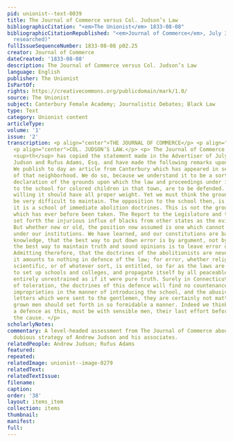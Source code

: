 ```yaml
---
pid: unionist--text-0039
title: The Journal of Commerce versus Col. Judson’s Law
bibliographicCitation: "<em>The Unionist</em> 1833-08-08"
bibliographicCitationRepublished: "<em>Journal of Commerce</em>, July 30, 1833 (not
  researched)"
fullIssueSequenceNumber: 1833-08-08 p02.25
creator: Journal of Commerce
dateCreated: '1833-08-08'
description: The Journal of Commerce versus Col. Judson’s Law
language: English
publisher: The Unionist
IsPartOf: 
rights: https://creativecommons.org/publicdomain/mark/1.0/
source: The Unionist
subject: Canterbury Female Academy; Journalistic Debates; Black Law
type: Text
category: Unionist content
articleType: 
volume: '1'
issue: '2'
transcription: <p align="center">THE JOURNAL OF COMMERCE</p> <p align="center"><em>versus.</em></p>
  <p align="center">COL. JUDSON’S LAW.</p> <p> The Journal of Commerce of July 30
  <sup>th</sup> has copied the statement made in the Advertiser of July 25, by Col
  Judson and Rufus Adams, Esq. and have made the following remarks upon it. </p> <p>
  We publish to day an article from Canterbury which has appeared in several papers
  of that neighborhood. We do so, because we understand it to be a sort of official
  declaration of the grounds upon which the law and proceedings under it, relative
  to the school for colored children in that town, are to be defended. We are certainly
  willing it should have all proper weight. Yet we must think the ground taken will
  be very difficult to maintain. The opposition to the school then, is made because
  it is a school of immediate abolition doctrines. This is not the ground of defence
  which has ever before been taken. The Report to the Legislature and the Law, both
  set forth the injurious influx of blacks from other states as the evil to be prevented.
  But whether new or old, the position now assumed is one which cannot be maintained
  under our institutions. We have learned, and our constitutions are based upon the
  knowledge, that the best way to put down error is by argument, not by law. That
  the best way to maintain truth and sound opinions is to leave error unrestrained.
  Admitting therefore, that the doctrines of the abolitionists are never so erroneous,
  it amounts to nothing in defence of the law; for error, whether religious, political,
  scientific, or of whatever sort, is entitled, so far as the laws are concerned,
  to set up schools and colleges, and propagate itself by all peaceable means, as
  entirely unrestrained as if it were pure truth. Surely in Connecticut, that focus
  of toleration, the doctrines of this defence will find no countenance. As to the
  improprieties in the manner of introducing the school, and the abusive anonymous
  letters which were sent to the gentlemen, they are certainly not matters which full
  grown men should set forth in so formidable a manner. Indeed we think that such
  a defence as this, must be with sensible men, their last effort before abandoning
  the cause. </p>
scholarlyNotes: 
commentary: A level-headed assessment from The Journal of Commerce about the legally
  dubious strategy of Andrew Judson and his associates.
relatedPeople: Andrew Judson; Rufus Adams
featured: 
repeated: 
relatedImage: unionist--image-0279
relatedText: 
relatedTextIssue: 
filename: 
caption: 
order: '38'
layout: items_item
collection: items
thumbnail: 
manifest: 
full: 
---
```

